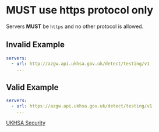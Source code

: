 # **MUST** use https protocol only

Servers **MUST** be `https` and no other protocol is allowed.

## Invalid Example

``` yaml
servers:
  - url: http://azgw.api.ukhsa.gov.uk/detect/testing/v1
    ...
```

## Valid Example

``` yaml
servers:
  - url: https://azgw.api.ukhsa.gov.uk/detect/testing/v1
    ...
```

[UKHSA Security](../../api-design-guidelines/security.md#data-protection)
